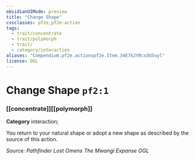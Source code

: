 ```yaml
---
obsidianUIMode: preview
title: "Change Shape"
cssclasses: pf2e,pf2e-action
tags:
  - trait/concentrate
  - trait/polymorph
  - trait/
  - category/interaction
aliases: "Compendium.pf2e.actionspf2e.Item.34E7k2YRcsOU5uyl"
license: OGL
---
```

# Change Shape `pf2:1`

### [[concentrate]][[polymorph]]

**Category** interaction; 




You return to your natural shape or adopt a new shape as described by the source of this action.

*Source: Pathfinder Lost Omens The Mwangi Expanse*
*OGL*